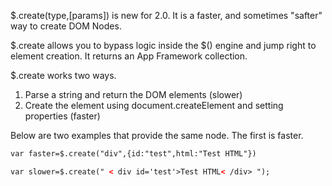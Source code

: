 $.create(type,[params]) is new for 2.0.  It is a faster, and sometimes "safter" way to create DOM Nodes.

$.create allows you to bypass logic inside the $() engine and jump right to element creation.  It returns an App Framework collection.

$.create works two ways.
<ol>
    <li>Parse a string and return the DOM elements (slower)</li>
    <li>Create the element using document.createElement and setting properties (faster)</li>
</ol>

Below are two examples that provide the same node.  The first is faster.

```html
var faster=$.create("div",{id:"test",html:"Test HTML"})

var slower=$.create(" < div id='test'>Test HTML< /div> ");
```